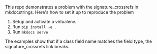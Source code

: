 This repo demonstrates a problem with the signature_crossrefs in mkdocstrings.
Here's how to set it up to reproduce the problem

1. Setup and activate a virtualenv.
2. Run `pip install -e .`
3. Run `mkdocs serve`

The examples show that if a class field name matches the field type, the
signature_crossrefs link breaks.
